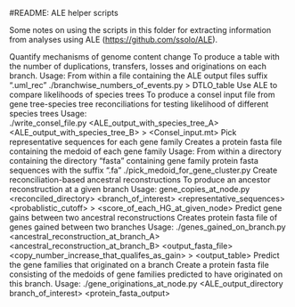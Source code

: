 #README: ALE helper scripts

Some notes on using the scripts in this folder for extracting information from analyses using ALE (https://github.com/ssolo/ALE).


Quantify mechanisms of genome content change
To produce a table with the number of duplications, transfers, losses and originations on each branch.
Usage:
From within a file containing the ALE output files suffix “.uml_rec”
./branchwise_numbers_of_events.py > DTLO_table
Use ALE to compare likelihoods of species trees
To produce a consel input file from gene tree-species tree reconciliations for testing likelihood of different species trees
Usage:	
./write_consel_file.py  <ALE_output_with_species_tree_A> <ALE_output_with_species_tree_B> > <Consel_input.mt>
Pick representative sequences for each gene family
Creates a protein fasta file containing the medoid of each gene family
Usage:
From within a directory containing the directory “fasta” containing gene family protein fasta sequences with the suffix “.fa”
./pick_medoid_for_gene_cluster.py
Create reconciliation-based ancestral reconstructions
To produce an ancestor reconstruction at a given branch
Usage:
gene_copies_at_node.py <reconciled_directory> <branch_of_interest> <representative_sequences> <probablistic_cutoff> > <score_of_each_HG_at_given_node>
Predict gene gains between two ancestral reconstructions
Creates protein fasta file of genes gained between two branches 
Usage:
./genes_gained_on_branch.py <ancestral_reconstruction_at_branch_A> <ancestral_reconstruction_at_branch_B> <output_fasta_file> <copy_number_increase_that_qualifes_as_gain> > <output_table>
Predict the gene families that originated on a branch
Create a protein fasta file consisting of the medoids of gene families predicted to have originated on this branch. 
Usage:
./gene_originations_at_node.py <ALE_output_directory branch_of_interest> <protein_fasta_output>
